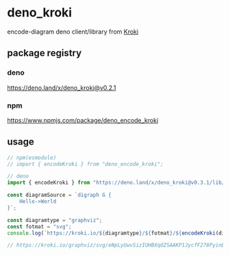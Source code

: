 # deno_kroki

encode-diagram deno client/library from [Kroki](https://docs.kroki.io/kroki/)

## package registry

### deno

https://deno.land/x/deno_kroki@v0.2.1

### npm

https://www.npmjs.com/package/deno_encode_kroki

## usage

```ts:usage.ts
// npm(esmodule)
// import { encodeKroki } from "deno_encode_kroki";

// deno
import { encodeKroki } from "https://deno.land/x/deno_kroki@v0.3.1/lib/encode_kroki.ts";

const diagramSource = `digraph G {
    Hello->World
}`;

const diagramtype = "graphviz";
const fotmat = "svg";
console.log(`https://kroki.io/${diagramtype}/${fotmat}/${encodeKroki(diagramSource)}`);

// https://kroki.io/graphviz/svg/eNpLyUwvSizIUHBXqOZSAAKP1JycfF278PyinBSuWgCRBQla
```

